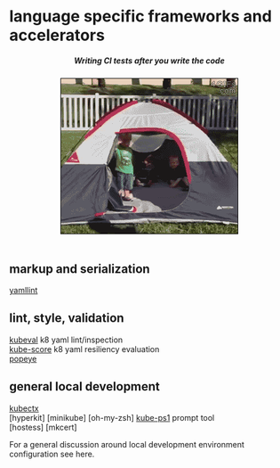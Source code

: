# language specific frameworks and accelerators

<div align="center">
  <h5>Writing CI tests after you write the code</h5>
  <img alt="ci" src="https://raw.githubusercontent.com/ncheneweth/iac-resources/master/img/tests.gif" />
</div>
<br />

## markup and serialization
[yamllint](https://pypi.org/project/yamllint/)  

## lint, style, validation
[kubeval](https://github.com/garethr/kubeval) k8 yaml lint/inspection  
[kube-score](https://github.com/zegl/kube-score) k8 yaml resiliency evaluation  
[popeye](https://github.com/derailed/popeye)  

## general local development

[kubectx](https://github.com/ahmetb/kubectx)  
[hyperkit]
[minikube]
[oh-my-zsh]
[kube-ps1](https://github.com/jonmosco/kube-ps1) prompt tool  
[hostess]
[mkcert]

For a general discussion around local development environment configuration see here.  
